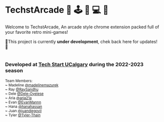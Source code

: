 # TechstArcade 🤖 🕹️ 👾 💻 🌟
Welcome to TechstArcade, An arcade style chrome extension packed full of your favorite retro mini-games!

🚧This project is currently **under development**, chek back here for updates!🚧

#
### Developed at [Tech Start UCalgary](https://github.com/techstartucalgary) during the 2022-2023 season
<sub>Team Members:  
~ Madeline [@madelinemazurek](https://github.com/madelinemazurek)  
~ Ray [@RaySandhu](https://github.com/RaySandhu)  
~ Dele [@Dele-Oyelese](https://github.com/Dele-Oyelese)  
~ Aria [@aria21a](https://github.com/aria21a)  
~ Evan [@EvanMannn](https://github.com/EvanMannn)  
~ Hana [@hanahassan](https://github.com/hanahassan)  
~ Juan [@juandiegovil](https://github.com/juandiegovil)  
~ Tyler [@Tyler-Thain](https://github.com/Tyler-Thain) </sub>
  
